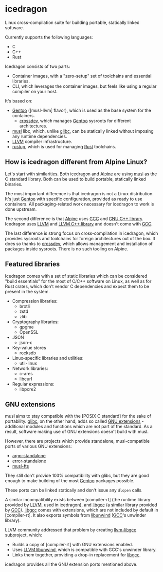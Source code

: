 # icedragon

Linux cross-compilation suite for building portable, statically linked
software.

Currently supports the following languages:

* C
* C++
* Rust

Icedragon consists of two parts:

* Container images, with a "zero-setup" set of toolchains and essential
  libraries.
* CLI, which leverages the container images, but feels like using a regular
  compiler on your host.

It's based on:

* [Gentoo] ([musl-llvm] flavor), which is used as the base system for the
  containers.
  * [crossdev], which manages [Gentoo] sysroots for different
    architectures.
* [musl] libc, which, unlike [glibc], can be statically linked
  without imposing any runtime dependencies.
* [LLVM] compiler infrastructure.
* [rustup], which is used for managing [Rust] toolchains.

## How is icedragon different from Alpine Linux?

Let's start with similarities. Both icedragon and [Alpine] are using
[musl] as the C standard library. Both can be used to build portable,
statically linked binaries.

The most important difference is that icedragon is not a Linux distribution.
It's just [Gentoo] with specific configuration, provided as ready to use
containers. All packaging-related work necessary for icedragon to work is done
upstream.

The second difference is that [Alpine] uses [GCC] and [GNU C++ library].
Icedragon uses [LLVM] and [LLVM C++ library] and doesn't come with [GCC].

The last difference is strong focus on cross-compilation in icedragon, which
provides sysroots and toolchains for foreign architectures out of the box. It
does so thanks to [crossdev], which allows management and installation of
packages inside sysroots. There is no such tooling on Alpine.

## Featured libraries

Icedragon comes with a set of static libraries which can be considered "build
essentials" for the most of C/C++ software on Linux, as well as for Rust
crates, which don't vendor C dependencies and expect them to be present in the
system.

* Compression libraries:
  * brotli
  * zstd
  * zlib
* Cryptography libraries:
  * gpgme
  * OpenSSL
* JSON
  * json-c
* Key-value stores
  * rocksdb
* Linux-specific libraries and utilities:
  * util-linux
* Network libraries:
  * c-ares
  * libcurl
* Regular expressions:
  * libpcre2

## GNU extensions

musl aims to stay compatible with the [POSIX C standard] for the sake of
portability. [glibc], on the other hand, adds so called [GNU extensions] -
additional modules and functions which are not part of the standard. As a
result, software making use of GNU extensions doesn't build with musl.

However, there are projects which provide standalone, musl-compatible ports of
various GNU extensions:

* [argp-standalone]
* [error-standalone]
* [musl-fts]

They still don't provide 100% compatibility with glibc, but they are good enough
to make building of the most [Gentoo] packages possible.

These ports can be linked statically and don't issue any `dlopen` calls.

A similar incompatibility exists between [compiler-rt] (the runtime library
provided by [LLVM], used in icedragon), and [libgcc] (a similar library
provided by [GCC]). [libgcc] comes with extensions, which are not included by
default in [compiler-rt]. It also exports symbols from [libunwind] ([GCC]'s
unwinder library).

LLVM community addressed that problem by creating [llvm-libgcc] subproject,
which:

* Builds a copy of [compiler-rt] with GNU extensions enabled.
* Uses [LLVM libunwind], which is compatible with GCC's unwinder library.
* Links them together, providing a drop-in replacement for [libgcc].

icedragon provides all the GNU extension ports mentioned above.

[Gentoo]: https://www.gentoo.org
[crossdev]: https://wiki.gentoo.org/wiki/Crossdev
[musl]: https://musl.libc.org
[glibc]: https://www.gnu.org/software/libc
[LLVM]: https://llvm.org
[rustup]: https://rustup.rs
[Rust]: https://www.rust-lang.org
[Alpine]: https://www.alpinelinux.org
[GCC]: https://gcc.gnu.org
[GNU C++ library]: https://gcc.gnu.org/onlinedocs/libstdc++
[LLVM C++ library]: https://libcxx.llvm.org
[POSIX C library]: https://en.wikipedia.org/wiki/C_POSIX_library
[GNU extensions]: https://www.gnu.org/software/gnulib/manual/html_node/Glibc-Function-Substitutes.html
[argp-standalone]: https://github.com/ericonr/argp-standalone
[error-standalone]: https://hacktivis.me/git/error-standalone
[musl-fts]: https://github.com/void-linux/musl-fts
[libgcc]: https://gcc.gnu.org/onlinedocs/gccint/Libgcc.html
[libunwind]: https://libunwind.nongnu.org/docs.html
[llvm-libgcc]: https://github.com/llvm/llvm-project/tree/main/llvm-libgcc
[LLVM libunwind]: https://github.com/llvm/llvm-project/tree/main/libunwind
